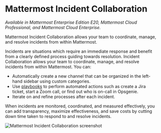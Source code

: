 # Mattermost Incident Collaboration 

*Available in Mattermost Enterprise Edition E20, Mattermost Cloud Professional, and Mattermost Cloud Enterprise.*

Mattermost Incident Collaboration allows your team to coordinate, manage, and resolve incidents from within Mattermost. 

Incidents are situations which require an immediate response and benefit from a clearly defined process guiding towards resolution. Incident Collaboration allows your team to coordinate, manage, and resolve incidents from within Mattermost. You can:

- Automatically create a new channel that can be organized in the left-hand sidebar using custom categories.
- Use [playbooks](playbooks/playbook-overview.md) to perform automated actions such as create a Jira ticket, start a Zoom call, or find out who is on-call in Opsgenie.
- Iterate on and refine processes after each incident.

When incidents are monitored, coordinated, and measured effectively, you can add transparency, maximize effectiveness, and save costs by cutting down time taken to respond to and resolve incidents.

![Mattermost Incident Collaboration screenshot](../docs/assets/incident_response_landing.png)
